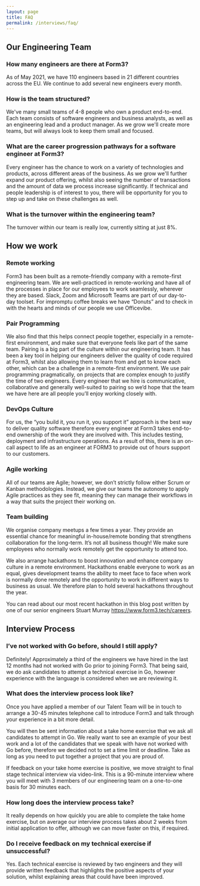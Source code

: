```yaml
---
layout: page
title: FAQ
permalink: /interviews/faq/
---
```


## Our Engineering Team

### How many engineers are there at Form3? 

As of May 2021, we have 110 engineers based in 21 different countries across the EU. We continue to add several new engineers every month.

### How is the team structured? 

We've many small teams of 4-8 people who own a product end-to-end. Each team consists of software engineers and business analysts, as well as an engineering lead and a product manager. As we grow we'll create more teams, but will always look to keep them small and focused.

### What are the career progression pathways for a software engineer at Form3? 

Every engineer has the chance to work on a variety of technologies and products, across different areas of the business. As we grow we'll further expand our product offering, whilst also seeing the number of transactions and the amount of data we process increase significantly. If technical and people leadership is of interest to you, there will be opportunity for you to step up and take on these challenges as well.

### What is the turnover within the engineering team? 

The turnover within our team is really low, currently sitting at just 8%. 

## How we work

### Remote working
Form3 has been built as a remote-friendly company with a remote-first engineering team. We are well-practiced in remote-working and have all of the processes in place for our employees to work seamlessly, wherever they are based.  Slack, Zoom and Microsoft Teams are part of our day-to-day toolset. For impromptu coffee breaks we have “Donuts” and to check in with the hearts and minds of our people we use Officevibe.

### Pair Programming 
We also find that this helps connect people together, especially in a remote-first environment, and make sure that everyone feels like part of the same team. 
Pairing is a big part of the culture within our engineering team. It has been a key tool in helping our engineers deliver the quality of code required at Form3, whilst also allowing them to learn from and get to know each other, which can be a challenge in a remote-first environment. We use pair programming pragmatically, on projects that are complex enough to justify the time of two engineers. Every engineer that we hire is communicative, collaborative and generally well-suited to pairing so we’d hope that the team we have here are all people you’ll enjoy working closely with.

### DevOps Culture

For us, the “you build it, you run it, you support it” approach is the best way to deliver quality software therefore every engineer at Form3 takes end-to-end ownership of the work they are involved with. This includes testing, deployment and infrastructure operations. As a result of this, there is an on-call aspect to life as an engineer at FORM3 to provide out of hours support to our customers.

### Agile working

All of our teams are Agile; however, we don’t strictly follow either Scrum or Kanban methodologies. Instead, we give our teams the autonomy to apply Agile practices as they see fit, meaning they can manage their workflows in a way that suits the project their working on.

### Team building

We organise company meetups a few times a year. They provide an essential chance for meaningful in-house/remote bonding that strengthens collaboration for the long-term. It’s not all business though! We make sure employees who normally work remotely get the opportunity to attend too.

We also arrange hackathons to boost innovation and enhance company culture in a remote environment. Hackathons enable everyone to work as an equal, gives development teams the ability to meet face to face when work is normally done remotely and the opportunity to work in different ways to business as usual. We therefore plan to hold several hackathons throughout the year.

You can read about our most recent hackathon in this blog post written by one of our senior engineers Stuart Murray https://www.form3.tech/careers.

## Interview Process

### I’ve not worked with Go before, should I still apply?
Definitely! Approximately a third of the engineers we have hired in the last 12 months had not worked with Go prior to joining Form3. That being said, we do ask candidates to attempt a technical exercise in Go, however experience with the language is considered when we are reviewing it.

### What does the interview process look like?
Once you have applied a member of our Talent Team will be in touch to arrange a 30-45 minutes telephone call to introduce Form3 and talk through your experience in a bit more detail.

You will then be sent information about a take home exercise that we ask all candidates to attempt in Go. We really want to see an example of your best work and a lot of the candidates that we speak with have not worked with Go before, therefore we decided not to set a time limit or deadline. Take as long as you need to put together a project that you are proud of.

If feedback on your take home exercise is positive, we move straight to final stage technical interview via video-link. This is a 90-minute interview where you will meet with 3 members of our engineering team on a one-to-one basis for 30 minutes each.

### How long does the interview process take?
It really depends on how quickly you are able to complete the take home exercise, but on average our interview process takes about 2 weeks from initial application to offer, although we can move faster on this, if required.

### Do I receive feedback on my technical exercise if unsuccessful?
Yes. Each technical exercise is reviewed by two engineers and they will provide written feedback that highlights the positive aspects of your solution, whilst explaining areas that could have been improved.
